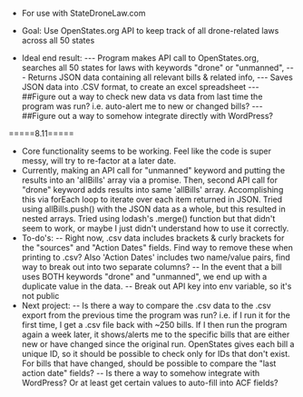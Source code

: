 - For use with StateDroneLaw.com
- Goal: Use OpenStates.org API to keep track of all drone-related laws across all 50 states

- Ideal end result:
--- Program makes API call to OpenStates.org, searches all 50 states for laws with keywords "drone" or "unmanned",
--- Returns JSON data containing all relevant bills & related info,
--- Saves JSON data into .CSV format, to create an excel spreadsheet
--- ##Figure out a way to check new data vs data from last time the program was run? i.e. auto-alert me to new or changed bills?
--- ##Figure out a way to somehow integrate directly with WordPress?

=====8.11=====
  - Core functionality seems to be working. Feel like the code is super messy, will try to re-factor at a later date.
  - Currently, making an API call for "unmanned" keyword and putting the results into an 'allBills' array via a promise. Then,
      second API call for "drone" keyword adds results into same 'allBills' array. Accomplishing this via forEach loop to iterate over each item returned in JSON. Tried using allBills.push() with the JSON data as a whole, but this resulted in nested arrays. Tried using lodash's .merge() function but that didn't seem to work, or maybe I just didn't understand
      how to use it correctly.
  - To-do's:
      -- Right now, .csv data includes brackets & curly brackets for the "sources" and "Action Dates" fields. Find way to remove these when printing to .csv? Also 'Action Dates' includes two name/value pairs, find way to break out into two separate columns?
      -- In the event that a bill uses BOTH keywords "drone" and "unmanned", we end up with a duplicate value in the data.
      -- Break out API key into env variable, so it's not public
  - Next project:
      -- Is there a way to compare the .csv data to the .csv export from the previous time the program was run? i.e. if I run it for the first time, I get a .csv file back with ~250 bills. If I then run the program again a week later, it shows/alerts me to the specific bills that are either new or have changed since the original run. OpenStates gives each bill a unique ID, so it should be possible to check only for IDs that don't exist. For bills that have changed, should be possible to compare the "last action date" fields?
      -- Is there a way to somehow integrate with WordPress? Or at least get certain values to auto-fill into ACF fields?
